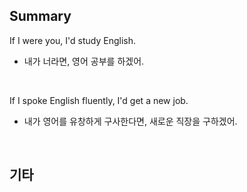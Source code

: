 ## Summary

If I were you, I'd study English.
- 내가 너라면, 영어 공부를 하겠어.

<br>

If I spoke English fluently, I'd get a new job.
- 내가 영어를 유창하게 구사한다면, 새로운 직장을 구하겠어.

<br>

## 기타
